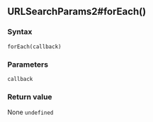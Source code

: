 ## URLSearchParams2#forEach()

### Syntax
```
forEach(callback)
```

### Parameters
<dl>
    <dt><code>callback</code></dt>
</dl>

### Return value

<dl>
    <dt>None <code>undefined</code></dt>
</dl>



